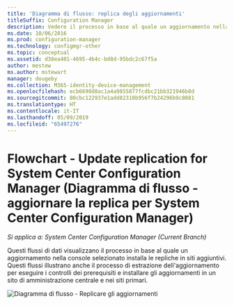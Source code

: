 ```yaml
---
title: 'Diagramma di flusso: replica degli aggiornamenti'
titleSuffix: Configuration Manager
description: Vedere il processo in base al quale un aggiornamento nella console selezionato installa le repliche in siti aggiuntivi.
ms.date: 10/06/2016
ms.prod: configuration-manager
ms.technology: configmgr-other
ms.topic: conceptual
ms.assetid: d38ea401-4695-4b4c-bd8d-95bdc2c67f5a
author: mestew
ms.author: mstewart
manager: dougeby
ms.collection: M365-identity-device-management
ms.openlocfilehash: ecb6698d8ac1a4a9855877fcdbc21bb321946b8d
ms.sourcegitcommit: 80cbc122937e1add82310b956f7b24296b9c8081
ms.translationtype: HT
ms.contentlocale: it-IT
ms.lasthandoff: 05/09/2019
ms.locfileid: "65497276"
---
```

# <a name="flowchart---update-replication-for-system-center-configuration-manager"></a>Flowchart - Update replication for System Center Configuration Manager (Diagramma di flusso - aggiornare la replica per System Center Configuration Manager)

*Si applica a: System Center Configuration Manager (Current Branch)*

Questi flussi di dati visualizzano il processo in base al quale un aggiornamento nella console selezionato installa le repliche in siti aggiuntivi. Questi flussi illustrano anche il processo di estrazione dell'aggiornamento per eseguire i controlli dei prerequisiti e installare gli aggiornamenti in un sito di amministrazione centrale e nei siti primari.  

 ![Diagramma di flusso - Replicare gli aggiornamenti](media/Flowchart---Replicate-updates.png)  
